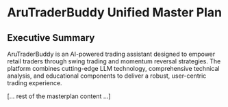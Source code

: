 # AruTraderBuddy Unified Master Plan

## Executive Summary

AruTraderBuddy is an AI-powered trading assistant designed to empower retail traders through swing trading and momentum reversal strategies. The platform combines cutting-edge LLM technology, comprehensive technical analysis, and educational components to deliver a robust, user-centric trading experience.

[... rest of the masterplan content ...]